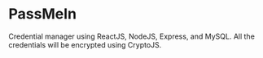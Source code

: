 # PassMeIn

Credential manager using ReactJS, NodeJS, Express, and MySQL. 
All the credentials will be encrypted using CryptoJS.
